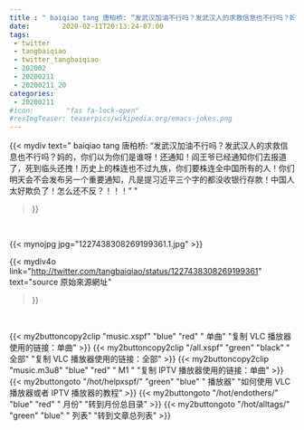 ```yaml
---
title : " baiqiao tang 唐柏桥: “发武汉加油不行吗？发武汉人的求救信息也不行吗？妈的，你们以为你们是谁呀！还通知！阎王爷已经通知你们去报道了，死到临头还拽！历史上的株连也不过九族，你们要株连全中国所有的人！你们明天会不会发布另一个重要通知，凡是提习近平三个字的都没收银行存款！中国人太好欺负了！怎么还不反？！！！”  "
date:        2020-02-11T20:13:24-07:00
tags:
 - twitter
 - tangbaiqiao
 - twitter_tangbaiqiao
 - 202002
 - 20200211
 - 20200211_20
categories:
 - 20200211
#icon:        "fas fa-lock-open"
#resImgTeaser: teaserpics/wikipedia.org/emacs-jokes.png
---
```


{{< mydiv text=" baiqiao tang 唐柏桥: “发武汉加油不行吗？发武汉人的求救信息也不行吗？妈的，你们以为你们是谁呀！还通知！阎王爷已经通知你们去报道了，死到临头还拽！历史上的株连也不过九族，你们要株连全中国所有的人！你们明天会不会发布另一个重要通知，凡是提习近平三个字的都没收银行存款！中国人太好欺负了！怎么还不反？！！！”  "
>}}
<br>


 {{< mynojpg jpg="1227438308269199361.1.jpg" >}}<br> 



{{< mydiv4o link="http://twitter.com/tangbaiqiao/status/1227438308269199361"
text="source 原始來源網址"
>}}


<br>



{{< my2buttoncopy2clip "music.xspf"        "blue"   "red"    " 单曲"  "复制 VLC 播放器使用的链接：单曲" >}} {{< my2buttoncopy2clip "/all.xspf"         "green"  "black"  " 全部"  "复制 VLC 播放器使用的链接：全部" >}} {{< my2buttoncopy2clip "music.m3u8"        "blue"   "red"    " M1 "    "复制 IPTV 播放器使用的链接：单曲" >}} {{< my2buttongoto      "/hot/helpxspf/"    "green"  "blue"   " 播放器" "如何使用 VLC 播放器或者 IPTV 播放器的教程" >}} {{< my2buttongoto      "/hot/endothers/"   "blue"   "red"    " 月份"   "转到月份总目录" >}} {{< my2buttongoto      "/hot/alltags/"     "green"  "blue"   " 列表"   "转到文章总列表" >}} 
